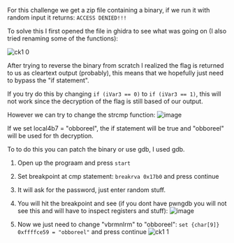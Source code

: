 For this challenge we get a zip file containing a binary, if we run it with random input it returns: `ACCESS DENIED!!!`

To solve this I first opened the file in ghidra to see what was going on (I also tried renaming some of the functions):

![ck1 0](https://github.com/user-attachments/assets/eb76067e-f74b-4ba7-a7f4-845a83eb27e9)

After trying to reverse the binary from scratch I realized the flag is returned to us as cleartext output (probably), this means that we hopefully just need to bypass the "if statement".

If you try do this by changing ```if (iVar3 == 0)``` to ```if (iVar3 == 1)```, this will not work since the decryption of the flag is still based of our output.

However we can try to change the strcmp function:
![image](https://github.com/user-attachments/assets/fe16e913-b44b-44e5-8951-ae2e54440c28)

If we set local4b7 = "obboreel", the if statement will be true and "obboreel" will be used for th decryption.

To to do this you can patch the binary or use gdb, I used gdb.

1) Open up the prograam and press `start`
2) Set breakpoint at cmp statement: `breakrva 0x17b0` and press continue
3) It will ask for the password, just enter random stuff.
4) You will hit the breakpoint and see (if you dont have pwngdb you will not see this and will have to inspect registers and stuff):
![image](https://github.com/user-attachments/assets/47f05de9-feda-4cad-a88c-13b4c31eba68)

5) Now we just need to change "vbrmnlrm" to "obboreel": ```set {char[9]} 0xffffce59 = "obboreel"``` and press continue
 ![ck1 1](https://github.com/user-attachments/assets/4a495b66-a5a2-4bf3-b1bb-ecdc7b80ae32)
